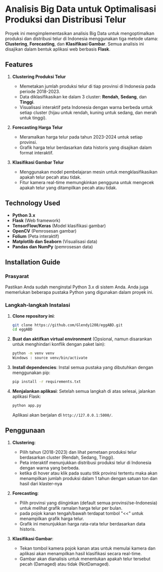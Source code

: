 # Analisis Big Data untuk Optimalisasi Produksi dan Distribusi Telur

Proyek ini mengimplementasikan analisis Big Data untuk mengoptimalkan produksi dan distribusi telur di Indonesia menggunakan tiga metode utama: **Clustering**, **Forecasting**, dan **Klasifikasi Gambar**. Semua analisis ini disajikan dalam bentuk aplikasi web berbasis **Flask**.

## Features

1. **Clustering Produksi Telur**  
   - Memetakan jumlah produksi telur di tiap provinsi di Indonesia pada periode 2018-2023.
   - Data diklasifikasikan ke dalam 3 cluster: **Rendah**, **Sedang**, dan **Tinggi**.  
   - Visualisasi interaktif peta Indonesia dengan warna berbeda untuk setiap cluster (hijau untuk rendah, kuning untuk sedang, dan merah untuk tinggi).

2. **Forecasting Harga Telur**  
   - Meramalkan harga telur pada tahun 2023-2024 untuk setiap provinsi.
   - Grafik harga telur berdasarkan data historis yang disajikan dalam format interaktif.

3. **Klasifikasi Gambar Telur**  
   - Menggunakan model pembelajaran mesin untuk mengklasifikasikan apakah telur pecah atau tidak.
   - Fitur kamera real-time memungkinkan pengguna untuk mengecek apakah telur yang ditampilkan pecah atau tidak.

## Technology Used

- **Python 3.x**
- **Flask** (Web framework)
- **TensorFlow/Keras** (Model klasifikasi gambar)
- **OpenCV** (Pemrosesan gambar)
- **Folium** (Peta interaktif)
- **Matplotlib dan Seaborn** (Visualisasi data)
- **Pandas dan NumPy** (pemrosesan data)

## Installation Guide

### Prasyarat
Pastikan Anda sudah menginstal Python 3.x di sistem Anda. Anda juga memerlukan beberapa pustaka Python yang digunakan dalam proyek ini.

### Langkah-langkah Instalasi

1. **Clone repository ini**:
    ```bash
    git clone https://github.com/Glendy1208/eggABD.git
    cd eggABD
    ```

2. **Buat dan aktifkan virtual environment** (Opsional, namun disarankan untuk menghindari konflik dengan paket lain):
    ```bash
    python -m venv venv
    Windows : source venv/bin/activate
    ```

3. **Install dependencies**:
    Instal semua pustaka yang dibutuhkan dengan menggunakan pip:
    ```bash
    pip install -r requirements.txt
    ```

4. **Menjalankan aplikasi**:
    Setelah semua langkah di atas selesai, jalankan aplikasi Flask:
    ```bash
    python app.py
    ```

    Aplikasi akan berjalan di `http://127.0.0.1:5000/`.

## Penggunaan

1. **Clustering**:
   - Pilih tahun (2018-2023) dan lihat pemetaan produksi telur berdasarkan cluster (Rendah, Sedang, Tinggi).
   - Peta interaktif menunjukkan distribusi produksi telur di Indonesia dengan warna yang berbeda.
   - ketika di hover atau klik pada suatu titik provinsi tertentu maka akan menampilkan jumlah produksi dalam 1 tahun dengan satuan ton dan hasil dari klaster-nya

2. **Forecasting**:
   - Pilih provinsi yang diinginkan (default semua provinsi/se-Indonesia) untuk melihat grafik ramalan harga telur per bulan.
   - pada pojok kanan tengah/bawah terdapat tombol "<<" untuk menampilkan grafik harga telur.
   - Grafik ini menunjukkan harga rata-rata telur berdasarkan data historis.

3. **Klasifikasi Gambar**:
   - Tekan tombol kamera pojok kanan atas untuk memulai kamera dan aplikasi akan menampilkan hasil klasifikasi secara real-time.
   - Gambar akan dianalisis untuk menentukan apakah telur tersebut pecah (Damaged) atau tidak (NotDamaged).